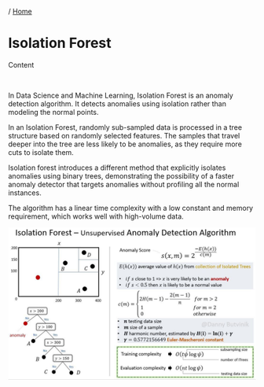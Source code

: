 / [Home](index.md)

# Isolation Forest

Content

<br>

In Data Science and Machine Learning, Isolation Forest is an anomaly detection algorithm. It detects anomalies using isolation rather than modeling the normal points.

In an Isolation Forest, randomly sub-sampled data is processed in a tree structure based on randomly selected features. The samples that travel deeper into the tree are less likely to be anomalies, as they require more cuts to isolate them.

Isolation forest introduces a different method that explicitly isolates anomalies using binary trees, demonstrating the possibility of a faster anomaly detector that targets anomalies without profiling all the normal instances.

The algorithm has a linear time complexity with a low constant and memory requirement, which works well with high-volume data.

![Isolation Forest](images/isolation-forest.jpeg "Isolation Forest")

<br>